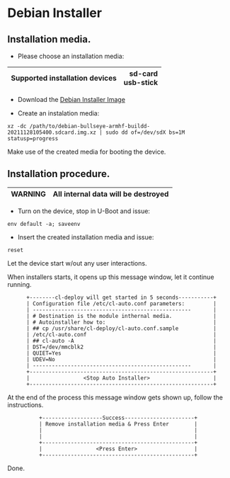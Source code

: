 # Debian Installer

## Installation media.
* Please choose an installation media: 

| Supported installation devices | sd-card<br>usb-stick |
| :--- | ---: |

* Download the [Debian Installer Image](https://drive.google.com/file/d/1PmHPMfB8vWXEY0mK4lxPLbgxGbJJ-P7w/view?usp=sharing)

* Create an instalation media:
```
xz -dc /path/to/debian-bullseye-armhf-buildd-20211128105400.sdcard.img.xz | sudo dd of=/dev/sdX bs=1M statusp=progress
```
Make use of the created media for booting the device.

## Installation procedure.
| WARNING | All internal data will be destroyed |
| :--- | :--- |

* Turn on the device, stop in U-Boot and issue:
```
env default -a; saveenv
```

* Insert the created installation media and issue:
```
reset
```
Let the device start w/out any user interactions.

When installers starts, it opens up this message window, let it continue running.

          +--------cl-deploy will get started in 5 seconds-----------+
          | Configuration file /etc/cl-auto.conf parameters:         |
          | --------------------------------------------------       |
          | # Destination is the module inthernal media.             |
          | # Autoinstaller how to:                                  |
          | ## cp /usr/share/cl-deploy/cl-auto.conf.sample           |
          | /etc/cl-auto.conf                                        |
          | ## cl-auto -A                                            |
          | DST=/dev/mmcblk2                                         |
          | QUIET=Yes                                                |
          | UDEV=No                                                  |
          | --------------------------------------------------       |
          +----------------------------------------------------------+
          |                 <Stop Auto Installer>                    |
          +----------------------------------------------------------+


At the end of the process this message window gets shown up, follow the instructions.


              +-------------------Success----------------------+
              | Remove installation media & Press Enter        |
              |                                                |
              |                                                |
              +------------------------------------------------+
              |                 <Press Enter>                  |
              +------------------------------------------------+

Done.
